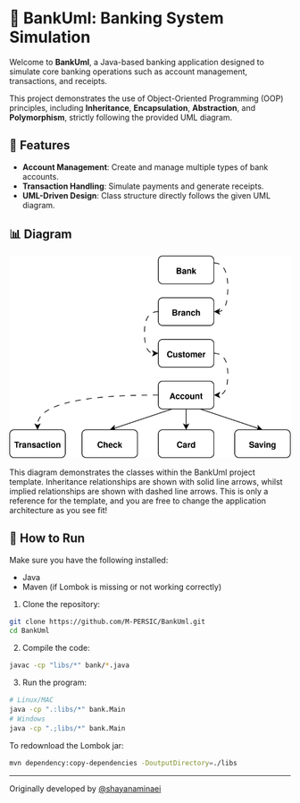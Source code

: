 # 🏦 BankUml: Banking System Simulation

Welcome to **BankUml**, a Java-based banking application designed to simulate core banking operations such as account management, transactions, and receipts.  

This project demonstrates the use of Object-Oriented Programming (OOP) principles, including **Inheritance**, **Encapsulation**, **Abstraction**, and **Polymorphism**, strictly following the provided UML diagram.

## 📌 Features

- **Account Management**: Create and manage multiple types of bank accounts.
- **Transaction Handling**: Simulate payments and generate receipts.
- **UML-Driven Design**: Class structure directly follows the given UML diagram.

## 📊 Diagram

![BankUml Hierarchical Diagram](./BankUml_Hierarchical_Diagram.drawio.svg)

This diagram demonstrates the classes within the BankUml project template. Inheritance relationships are shown with solid line arrows, whilst implied relationships are shown with dashed line arrows. This is only a reference for the template, and you are free to change the application architecture as you see fit!

## 🚀 How to Run

Make sure you have the following installed:

- Java
- Maven (if Lombok is missing or not working correctly)

1. Clone the repository:

```bash
git clone https://github.com/M-PERSIC/BankUml.git
cd BankUml
```

2. Compile the code:

```bash
javac -cp "libs/*" bank/*.java 
```

3. Run the program:

```bash
# Linux/MAC
java -cp ".:libs/*" bank.Main
# Windows
java -cp ".;libs/*" bank.Main
```

To redownload the Lombok jar:

```bash
mvn dependency:copy-dependencies -DoutputDirectory=./libs
```

---

Originally developed by [@shayanaminaei](https://github.com/shayanaminaei)

